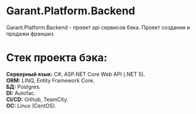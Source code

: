 # Garant.Platform.Backend
Garant.Platform.Backend - проект api сервисов бэка. Проект создания и продажи франшиз.

# Стек проекта бэка:
<strong>Серверный язык:</strong> C#, ASP.NET Core Web API (.NET 5).<br/>
<strong>ORM:</strong> LINQ, Entity Framework Core.<br/>
<strong>БД:</strong> Postgres.<br/>
<strong>DI:</strong> Autofac.<br/>
<strong>CI/CD:</strong> Github, TeamCity.<br/>
<strong>OC:</strong> Linux (CentOS).<br/>
